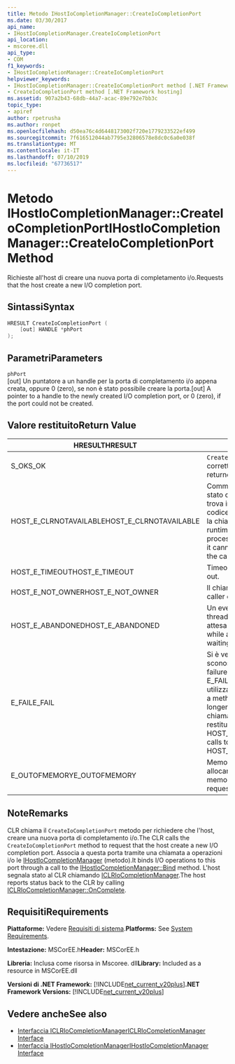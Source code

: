 ```yaml
---
title: Metodo IHostIoCompletionManager::CreateIoCompletionPort
ms.date: 03/30/2017
api_name:
- IHostIoCompletionManager.CreateIoCompletionPort
api_location:
- mscoree.dll
api_type:
- COM
f1_keywords:
- IHostIoCompletionManager::CreateIoCompletionPort
helpviewer_keywords:
- IHostIoCompletionManager::CreateIoCompletionPort method [.NET Framework hosting]
- CreateIoCompletionPort method [.NET Framework hosting]
ms.assetid: 907a2b43-68db-44a7-acac-89e792e7bb3c
topic_type:
- apiref
author: rpetrusha
ms.author: ronpet
ms.openlocfilehash: d50ea76c4d6448173002f720e1779233522ef499
ms.sourcegitcommit: 7f616512044ab7795e32806578e8dc0c6a0e038f
ms.translationtype: MT
ms.contentlocale: it-IT
ms.lasthandoff: 07/10/2019
ms.locfileid: "67736517"
---
```

# <a name="ihostiocompletionmanagercreateiocompletionport-method"></a><span data-ttu-id="67b4a-102">Metodo IHostIoCompletionManager::CreateIoCompletionPort</span><span class="sxs-lookup"><span data-stu-id="67b4a-102">IHostIoCompletionManager::CreateIoCompletionPort Method</span></span>
<span data-ttu-id="67b4a-103">Richieste all'host di creare una nuova porta di completamento i/o.</span><span class="sxs-lookup"><span data-stu-id="67b4a-103">Requests that the host create a new I/O completion port.</span></span>  
  
## <a name="syntax"></a><span data-ttu-id="67b4a-104">Sintassi</span><span class="sxs-lookup"><span data-stu-id="67b4a-104">Syntax</span></span>  
  
```cpp  
HRESULT CreateIoCompletionPort (  
    [out] HANDLE *phPort  
);  
```  
  
## <a name="parameters"></a><span data-ttu-id="67b4a-105">Parametri</span><span class="sxs-lookup"><span data-stu-id="67b4a-105">Parameters</span></span>  
 `phPort`  
 <span data-ttu-id="67b4a-106">[out] Un puntatore a un handle per la porta di completamento i/o appena creata, oppure 0 (zero), se non è stato possibile creare la porta.</span><span class="sxs-lookup"><span data-stu-id="67b4a-106">[out] A pointer to a handle to the newly created I/O completion port, or 0 (zero), if the port could not be created.</span></span>  
  
## <a name="return-value"></a><span data-ttu-id="67b4a-107">Valore restituito</span><span class="sxs-lookup"><span data-stu-id="67b4a-107">Return Value</span></span>  
  
|<span data-ttu-id="67b4a-108">HRESULT</span><span class="sxs-lookup"><span data-stu-id="67b4a-108">HRESULT</span></span>|<span data-ttu-id="67b4a-109">Descrizione</span><span class="sxs-lookup"><span data-stu-id="67b4a-109">Description</span></span>|  
|-------------|-----------------|  
|<span data-ttu-id="67b4a-110">S_OK</span><span class="sxs-lookup"><span data-stu-id="67b4a-110">S_OK</span></span>|<span data-ttu-id="67b4a-111">`CreateIoCompletionPort` stato restituito correttamente.</span><span class="sxs-lookup"><span data-stu-id="67b4a-111">`CreateIoCompletionPort` returned successfully.</span></span>|  
|<span data-ttu-id="67b4a-112">HOST_E_CLRNOTAVAILABLE</span><span class="sxs-lookup"><span data-stu-id="67b4a-112">HOST_E_CLRNOTAVAILABLE</span></span>|<span data-ttu-id="67b4a-113">Common language runtime (CLR) non è stato caricato in un processo oppure si trova in uno stato in cui non può eseguire codice gestito o elaborare correttamente la chiamata.</span><span class="sxs-lookup"><span data-stu-id="67b4a-113">The common language runtime (CLR) has not been loaded into a process, or the CLR is in a state in which it cannot run managed code or process the call successfully.</span></span>|  
|<span data-ttu-id="67b4a-114">HOST_E_TIMEOUT</span><span class="sxs-lookup"><span data-stu-id="67b4a-114">HOST_E_TIMEOUT</span></span>|<span data-ttu-id="67b4a-115">Timeout della chiamata.</span><span class="sxs-lookup"><span data-stu-id="67b4a-115">The call timed out.</span></span>|  
|<span data-ttu-id="67b4a-116">HOST_E_NOT_OWNER</span><span class="sxs-lookup"><span data-stu-id="67b4a-116">HOST_E_NOT_OWNER</span></span>|<span data-ttu-id="67b4a-117">Il chiamante non possiede il blocco.</span><span class="sxs-lookup"><span data-stu-id="67b4a-117">The caller does not own the lock.</span></span>|  
|<span data-ttu-id="67b4a-118">HOST_E_ABANDONED</span><span class="sxs-lookup"><span data-stu-id="67b4a-118">HOST_E_ABANDONED</span></span>|<span data-ttu-id="67b4a-119">Un evento è stato annullato durante un thread bloccato o fiber è rimasta in attesa su di esso.</span><span class="sxs-lookup"><span data-stu-id="67b4a-119">An event was canceled while a blocked thread or fiber was waiting on it.</span></span>|  
|<span data-ttu-id="67b4a-120">E_FAIL</span><span class="sxs-lookup"><span data-stu-id="67b4a-120">E_FAIL</span></span>|<span data-ttu-id="67b4a-121">Si è verificato un errore irreversibile sconosciuto.</span><span class="sxs-lookup"><span data-stu-id="67b4a-121">An unknown catastrophic failure occurred.</span></span> <span data-ttu-id="67b4a-122">Quando un metodo di E_FAIL viene restituito, CLR non è più utilizzabile all'interno del processo.</span><span class="sxs-lookup"><span data-stu-id="67b4a-122">When a method returns E_FAIL, the CLR is no longer usable within the process.</span></span> <span data-ttu-id="67b4a-123">Le chiamate successive ai metodi di hosting restituiranno HOST_E_CLRNOTAVAILABLE.</span><span class="sxs-lookup"><span data-stu-id="67b4a-123">Subsequent calls to hosting methods return HOST_E_CLRNOTAVAILABLE.</span></span>|  
|<span data-ttu-id="67b4a-124">E_OUTOFMEMORY</span><span class="sxs-lookup"><span data-stu-id="67b4a-124">E_OUTOFMEMORY</span></span>|<span data-ttu-id="67b4a-125">Memoria insufficiente era disponibile da allocare alla risorsa richiesta.</span><span class="sxs-lookup"><span data-stu-id="67b4a-125">Not enough memory was available to allocate the requested resource.</span></span>|  
  
## <a name="remarks"></a><span data-ttu-id="67b4a-126">Note</span><span class="sxs-lookup"><span data-stu-id="67b4a-126">Remarks</span></span>  
 <span data-ttu-id="67b4a-127">CLR chiama il `CreateIoCompletionPort` metodo per richiedere che l'host, creare una nuova porta di completamento i/o.</span><span class="sxs-lookup"><span data-stu-id="67b4a-127">The CLR calls the `CreateIoCompletionPort` method to request that the host create a new I/O completion port.</span></span> <span data-ttu-id="67b4a-128">Associa a questa porta tramite una chiamata a operazioni i/o le [IHostIoCompletionManager](../../../../docs/framework/unmanaged-api/hosting/ihostiocompletionmanager-bind-method.md) (metodo).</span><span class="sxs-lookup"><span data-stu-id="67b4a-128">It binds I/O operations to this port through a call to the [IHostIoCompletionManager::Bind](../../../../docs/framework/unmanaged-api/hosting/ihostiocompletionmanager-bind-method.md) method.</span></span> <span data-ttu-id="67b4a-129">L'host segnala stato al CLR chiamando [ICLRIoCompletionManager](../../../../docs/framework/unmanaged-api/hosting/iclriocompletionmanager-oncomplete-method.md).</span><span class="sxs-lookup"><span data-stu-id="67b4a-129">The host reports status back to the CLR by calling [ICLRIoCompletionManager::OnComplete](../../../../docs/framework/unmanaged-api/hosting/iclriocompletionmanager-oncomplete-method.md).</span></span>  
  
## <a name="requirements"></a><span data-ttu-id="67b4a-130">Requisiti</span><span class="sxs-lookup"><span data-stu-id="67b4a-130">Requirements</span></span>  
 <span data-ttu-id="67b4a-131">**Piattaforme:** Vedere [Requisiti di sistema](../../../../docs/framework/get-started/system-requirements.md).</span><span class="sxs-lookup"><span data-stu-id="67b4a-131">**Platforms:** See [System Requirements](../../../../docs/framework/get-started/system-requirements.md).</span></span>  
  
 <span data-ttu-id="67b4a-132">**Intestazione:** MSCorEE.h</span><span class="sxs-lookup"><span data-stu-id="67b4a-132">**Header:** MSCorEE.h</span></span>  
  
 <span data-ttu-id="67b4a-133">**Libreria:** Inclusa come risorsa in Mscoree. dll</span><span class="sxs-lookup"><span data-stu-id="67b4a-133">**Library:** Included as a resource in MSCorEE.dll</span></span>  
  
 <span data-ttu-id="67b4a-134">**Versioni di .NET Framework:** [!INCLUDE[net_current_v20plus](../../../../includes/net-current-v20plus-md.md)]</span><span class="sxs-lookup"><span data-stu-id="67b4a-134">**.NET Framework Versions:** [!INCLUDE[net_current_v20plus](../../../../includes/net-current-v20plus-md.md)]</span></span>  
  
## <a name="see-also"></a><span data-ttu-id="67b4a-135">Vedere anche</span><span class="sxs-lookup"><span data-stu-id="67b4a-135">See also</span></span>

- [<span data-ttu-id="67b4a-136">Interfaccia ICLRIoCompletionManager</span><span class="sxs-lookup"><span data-stu-id="67b4a-136">ICLRIoCompletionManager Interface</span></span>](../../../../docs/framework/unmanaged-api/hosting/iclriocompletionmanager-interface.md)
- [<span data-ttu-id="67b4a-137">Interfaccia IHostIoCompletionManager</span><span class="sxs-lookup"><span data-stu-id="67b4a-137">IHostIoCompletionManager Interface</span></span>](../../../../docs/framework/unmanaged-api/hosting/ihostiocompletionmanager-interface.md)
